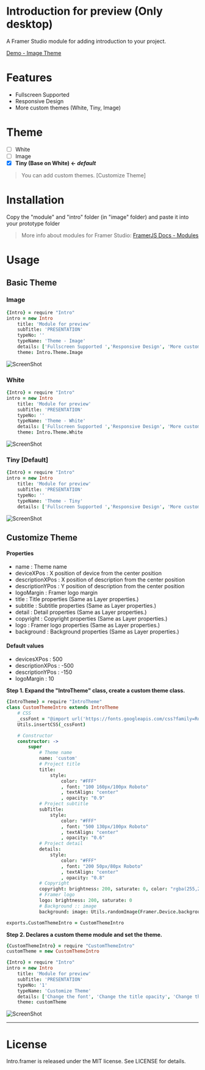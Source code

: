 # Introduction for preview (Only desktop)
A Framer Studio module for adding introduction to your project.

[Demo - Image Theme](http://share.framerjs.com/50wic1gr36fv/)

# Features
- Fullscreen Supported
- Responsive Design
- More custom themes (White, Tiny, Image)

# Theme 
- [ ] White
- [ ] Image
- [x] **Tiny (Base on White) <- _default_**

> You can add custom themes. [Customize Theme]

# Installation
Copy the "module" and "intro" folder (in "image" folder) and paste it into your prototype folder
> More info about modules for Framer Studio: [FramerJS Docs - Modules](http://framerjs.com/docs/#modules.modules)

# Usage
## Basic Theme
### Image
```coffeescript
{Intro} = require "Intro"
intro = new Intro
	title: 'Module for preview'
	subTitle: 'PRESENTATION'
	typeNo: ''
	typeName: 'Theme - Image'
	details: ['Fullscreen Supported ','Responsive Design', 'More custom themes']
	theme: Intro.Theme.Image
```
![ScreenShot](screenshot-image.jpg)

### White
```coffeescript
{Intro} = require "Intro"
intro = new Intro
	title: 'Module for preview'
	subTitle: 'PRESENTATION'
	typeNo: ''
	typeName: 'Theme - White'
	details: ['Fullscreen Supported ','Responsive Design', 'More custom themes']
	theme: Intro.Theme.White
```
![ScreenShot](screenshot-white.jpg)

### Tiny [Default]
```coffeescript
{Intro} = require "Intro"
intro = new Intro
	title: 'Module for preview'
	subTitle: 'PRESENTATION'
	typeNo: ''
	typeName: 'Theme - Tiny'
	details: ['Fullscreen Supported ','Responsive Design', 'More custom themes']
```
![ScreenShot](screenshot-tiny.jpg)

## Customize Theme
#### Properties
* name : Theme name
* deviceXPos : X position of device from the center position
* descriptionXPos : X position of description from the center position
* descriptionYPos : Y position of description from the center position
* logoMargin : Framer logo margin
* title : Title properties (Same as Layer properties.)
* subtitle : Subtitle properties (Same as Layer properties.)
* detail : Detail properties (Same as Layer properties.)
* copyright : Copyright properties (Same as Layer properties.)
* logo : Framer logo properties (Same as Layer properties.)
* background : Background properties (Same as Layer properties.)

#### Default values
* devicesXPos : 500
* descriptionXPos : -500
* descriptionYPos : -150
* logoMargin : 10

**Step 1. Expand the "IntroTheme" class, create a custom theme class.**
```coffeescript
{IntroTheme} = require "IntroTheme"
class CustomThemeIntro extends IntroTheme
	# CSS
	_cssFont = "@import url('https://fonts.googleapis.com/css?family=Roboto'); font-family: 'Roboto', serif, sans-serif;"
	Utils.insertCSS(_cssFont)

	# Constructor
	constructor: ->
		super 
			# Theme name
			name: 'custom'
			# Project title
			title: 
				style:
					color: "#FFF"
					, font: "100 160px/100px Roboto"
					, textAlign: "center"
					, opacity: "0.9"
			# Project subtitle
			subTitle: 
				style:
					color: "#FFF"
					, font: "500 130px/100px Roboto"
					, textAlign: "center"
					, opacity: "0.6" 
			# Project detail
			details: 
				style: 
					color: "#FFF"
					, font: "200 50px/80px Roboto"
					, textAlign: "center"
					, opacity: "0.8"
			# Copyright
			copyright: brightness: 200, saturate: 0, color: "rgba(255,255,255,0.6)"
			# Framer logo
			logo: brightness: 200, saturate: 0
			# Background :: image
			background: image: Utils.randomImage(Framer.Device.background), blur: 3, opacity: 0.2

exports.CustomThemeIntro = CustomThemeIntro
```

**Step 2. Declares a custom theme module and set the theme.**
```coffeescript
{CustomThemeIntro} = require "CustomThemeIntro"
customTheme = new CustomThemeIntro

{Intro} = require "Intro"
intro = new Intro
	title: 'Module for preview'
	subTitle: 'PRESENTATION'
	typeNo: '1'
	typeName: 'Customize Theme'
	details: ['Change the font', 'Change the title opacity', 'Change the background image', '(Using Utils.randomImage())']
	theme: customTheme
```
![ScreenShot](screenshot-custom.jpg)

___

# License
Intro.framer is released under the MIT license. See LICENSE for details.
